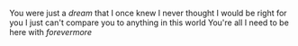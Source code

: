 You were just a *dream* that I once knew
I never thought I would be right for you
I just can't compare you to anything in this world
You're all I need to be here with
*forevermore*
